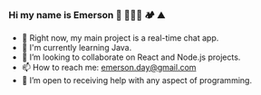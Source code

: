 ### Hi my name is Emerson  🥾 🏄🏻‍♂️ 🏕️ ⛰️
- 🔭 Right now, my main project is a real-time chat app.
- 🌱 I'm currently learning Java.
- 👯 I’m looking to collaborate on React and Node.js projects.
- 📫 How to reach me: emerson.day@gmail.com
- 🤔 I’m open to receiving help with any aspect of programming.
<!--
**emday4prez/emday4prez** is a ✨ _special_ ✨ repository because its `README.md` (this file) appears on your GitHub profile.

Here are some ideas to get you started:



- 💬 Ask me about ...

- 😄 Pronouns: ...
- ⚡ Fun fact: ...
-->
